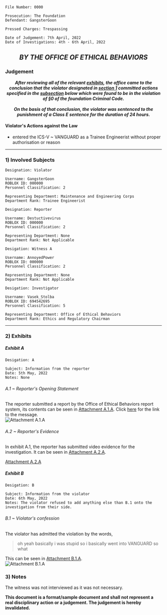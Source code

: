 ```
File Number: 0000

Prosecution: The Foundation
Defendant: GangsterGoon

Pressed Charges: Trespassing

Date of Judgement: 7th April, 2022
Date of Investigations: 4th - 6th April, 2022
```
## <p align="center"><i><b> BY THE OFFICE OF ETHICAL BEHAVIORS </i></b><p>

### Judgement
<p align="center"><i><b> After reviewing all of the relevant <a href="#2-exhibits">exhibits</a>, the office came to the conclusion that the violator designated in <a href="#1-involved-subjects">section 1</a> committed actions specified in the <a href="#violators-actions-against-the-law">subsection</a> below which were found to be in the violation of §0 of the foundation Criminal Code.<br><br>On the basis of that conclusion, the violator was sentenced to the punishment of a Class E sentence for the duration of 24 hours.</i></b><p>

#### Violator's Actions against the Law
- entered the ICS-V ~ VANGUARD as a Trainee Engineerist without proper authorisation or reason

---

### 1) Involved Subjects
```
Designation: Violator

Username: GangsterGoon
ROBLOX ID: 000000
Personnel Classification: 2

Representing Department: Maintenance and Engineering Corps
Department Rank: Trainee Engineerist
```
```
Designation: Reporter

Username: Destuctivevirus
ROBLOX ID: 000000
Personnel Classification: 2

Representing Department: None
Department Rank: Not Applicable
```
```
Desigation: Witness A

Username: AnnoyedPower
ROBLOX ID: 000000
Personnel Classification: 2

Representing Department: None
Department Rank: Not Applicable
```
```
Desigation: Investigator

Username: Vasek_Stolba
ROBLOX ID: 694542695
Personnel Classification: 5

Representing Department: Office of Ethical Behaviors
Department Rank: Ethics and Regulatory Chairman
```

---

### 2) Exhibits

##### Exhibit A
```
Desigation: A

Subject: Information from the reporter
Date: 5th May, 2022
Notes: None
```
###### A.1 ~ Reporter's Opening Statement
The reporter submitted a report by the Office of Ethical Behaviors report system, its contents can be seen in [Attachment A.1.A]. Click [here](https://discord.com/channels/759344650896146447/801518551445667850/972538871743127592) for the link to the message.<br>
![Attachment A.1.A]

###### A.2 ~ Reporter's Evidence
In exhibit A.1, the reporter has submitted video evidence for the investigation. It can be seen in [Attachment A.2.A].

[Attachment A.2.A]

##### Exhibit B
```
Desigation: B

Subject: Information from the violator
Date: 6th May, 2022
Notes: The violator refused to add anything else than B.1 onto the investigation from their side.
```
###### B.1 ~ Violator's confession
The violator has admitted the violation by the words,
> oh yeah basically i was stupid so i basically went into VANGUARD so what

This can be seen in [Attachment B.1.A].<br>
![Attachment B.1.A]

### 3) Notes
The witness was not interviewed as it was not necessary.

<b> This document is a format/sample document and shall not represent a real disciplinary action or a judgement. The judgement is hereby invalidated. </b>

[Attachment A.1.A]: https://i.gyazo.com/ea97c4773ca9e96a883dcb1026517d84.png "Attachment A.1.A, a picture of the reporter's opening statement"
[Attachment A.2.A]: https://user-images.githubusercontent.com/102462491/167267615-88493ba4-0fcb-4c22-be2d-acf07f0fb05f.mp4 "Attachment A.2.A, a video showing the violator in ICS-V ~ VANGUARD"
[Attachment B.1.A]: https://i.gyazo.com/34d5ae0cdba511748fa8c13f6363f77a.png "Attachment B.1.A, a picture showing the violator's confession"
